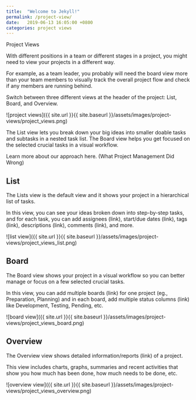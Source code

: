 ```yaml
---
title:  "Welcome to Jekyll!"
permalink: /project-view/
date:   2019-06-13 16:05:00 +0800
categories: project views
---
```



Project Views


With different positions in a team or different stages in a project, you might need to view your projects in a different way. 

For example, as a team leader, you probably will need the board view more than your team members to visually track the overall project flow and check if any members are running behind.  

Switch between three different views at the header of the project: List, Board, and Overview. 




![project views]({{ site.url }}{{ site.baseurl }}/assets/images/project-views/project_views.png)


The List view lets you break down your big ideas into smaller doable tasks and subtasks in a nested task list. The Board view helps you get focused on the selected crucial tasks in a visual workflow. 

Learn more about our approach here. (What Project Management Did Wrong)






## List
The Lists view is the default view and it shows your project in a hierarchical list of tasks.
 
In this view, you can see your ideas broken down into step-by-step tasks, and for each task, you can add assignees (link), start/due dates (link), tags (link), descriptions (link), comments (link), and more. 




![list view]({{ site.url }}{{ site.baseurl }}/assets/images/project-views/project_views_list.png)






## Board
The Board view shows your project in a visual workflow so you can better manage or focus on a few selected crucial tasks.

In this view, you can add multiple boards (link) for one project (eg., Preparation, Planning) and in each board, add multiple status columns (link) like Development, Testing, Pending, etc.



![board view]({{ site.url }}{{ site.baseurl }}/assets/images/project-views/project_views_board.png)











## Overview
The Overview view shows detailed information/reports (link) of a project.

This view includes charts, graphs, summaries and recent activities that show you how much has been done, how much needs to be done, etc.




![overview view]({{ site.url }}{{ site.baseurl }}/assets/images/project-views/project_views_overview.png)












